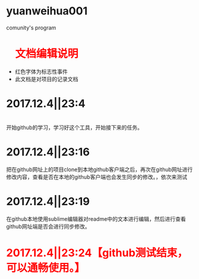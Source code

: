 # yuanweihua001
comunity's program<br/>
<ul>
<h1 style="color:red;">文档编辑说明</h1>
<li>红色字体为标志性事件</li>
<li>此文档是对项目的记录文档</li>
</ul>
<h1>2017.12.4||23:4</h1><br>
开始github的学习，学习好这个工具，开始接下来的任务。
<h1>2017.12.4||23:16</h1>
把在github网址上的项目clone到本地github客户端之后，再次在github网址进行修改内容，查看是否在本地的github客户端也会发生同步的修改。，依次来测试
<h1>2017.12.4||23:19</h1>
在github本地使用sublime编辑器对readme中的文本进行编辑，然后进行查看github网址端是否会进行同步修改。
<h1 style="color:red;">2017.12.4||23:24【github测试结束，可以通畅使用。】</h1>
